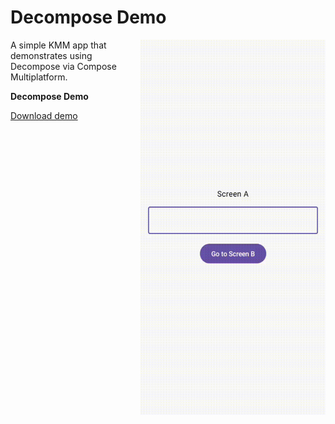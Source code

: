 # Decompose Demo

<img align="right" width="296" height="600"  src="https://github.com/raheemadamboev/decompose-demo/blob/master/banner.gif" />

A simple KMM app that demonstrates using Decompose via Compose Multiplatform.

**Decompose Demo**

<a href="https://github.com/raheemadamboev/decompose-demo/blob/master/composeApp-debug.apk">Download demo</a>
